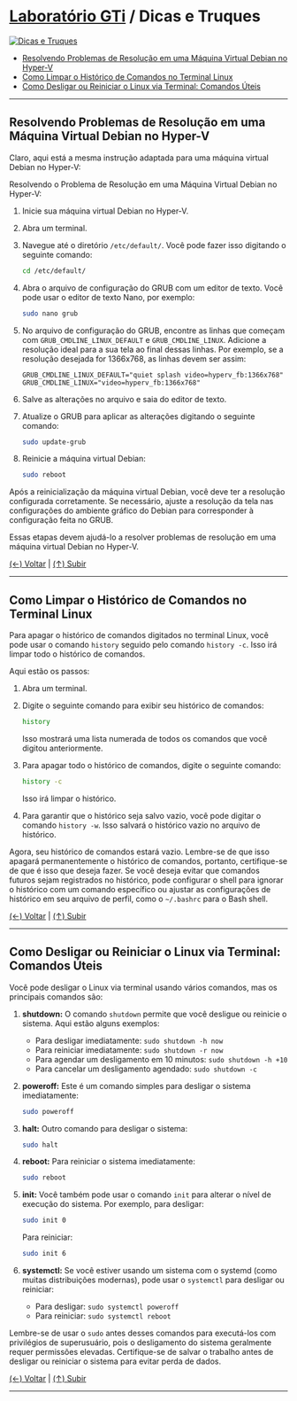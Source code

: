 # [Laboratório GTi](https://github.com/systemboys/GTi_Laboratory#laborat%C3%B3rio-gti "Laboratório GTi") / Dicas e Truques

[![Dicas e Truques](https://github.com/systemboys/GTi_Laboratory/blob/main/Debian%20Linux%20e%20derivados/Dicas%20e%20Truques/images/Comandos-basicos-do-Linux-para-iniciantes.jpg?raw=true "Dicas e Truques")](https://github.com/systemboys/GTi_Laboratory/blob/main/Debian%20Linux%20e%20derivados/Dicas%20e%20Truques/images/Comandos-basicos-do-Linux-para-iniciantes.jpg?raw=true "Dicas e Truques")

- [Resolvendo Problemas de Resolução em uma Máquina Virtual Debian no Hyper-V](#configurando-uma-resolu%C3%A7%C3%A3o-de-tela-personalizada-no-debian-linux "Resolvendo Problemas de Resolução em uma Máquina Virtual Debian no Hyper-V")
- [Como Limpar o Histórico de Comandos no Terminal Linux](#como-limpar-o-hist%C3%B3rico-de-comandos-no-terminal-linux "Como Limpar o Histórico de Comandos no Terminal Linux")
- [Como Desligar ou Reiniciar o Linux via Terminal: Comandos Úteis](#como-desligar-ou-reiniciar-o-linux-via-terminal-comandos-%C3%BAteis "Como Desligar ou Reiniciar o Linux via Terminal: Comandos Úteis")

---

## Resolvendo Problemas de Resolução em uma Máquina Virtual Debian no Hyper-V

Claro, aqui está a mesma instrução adaptada para uma máquina virtual Debian no Hyper-V:

Resolvendo o Problema de Resolução em uma Máquina Virtual Debian no Hyper-V:

1. Inicie sua máquina virtual Debian no Hyper-V.

2. Abra um terminal.

3. Navegue até o diretório `/etc/default/`. Você pode fazer isso digitando o seguinte comando:

   ```bash
   cd /etc/default/
   ```

4. Abra o arquivo de configuração do GRUB com um editor de texto. Você pode usar o editor de texto Nano, por exemplo:

   ```bash
   sudo nano grub
   ```

5. No arquivo de configuração do GRUB, encontre as linhas que começam com `GRUB_CMDLINE_LINUX_DEFAULT` e `GRUB_CMDLINE_LINUX`. Adicione a resolução ideal para a sua tela ao final dessas linhas. Por exemplo, se a resolução desejada for 1366x768, as linhas devem ser assim:

   ```plaintext
   GRUB_CMDLINE_LINUX_DEFAULT="quiet splash video=hyperv_fb:1366x768"
   GRUB_CMDLINE_LINUX="video=hyperv_fb:1366x768"
   ```

6. Salve as alterações no arquivo e saia do editor de texto.

7. Atualize o GRUB para aplicar as alterações digitando o seguinte comando:

   ```bash
   sudo update-grub
   ```

8. Reinicie a máquina virtual Debian:

   ```bash
   sudo reboot
   ```

Após a reinicialização da máquina virtual Debian, você deve ter a resolução configurada corretamente. Se necessário, ajuste a resolução da tela nas configurações do ambiente gráfico do Debian para corresponder à configuração feita no GRUB.

Essas etapas devem ajudá-lo a resolver problemas de resolução em uma máquina virtual Debian no Hyper-V.

[(&larr;) Voltar](https://github.com/systemboys/GTi_Laboratory#laborat%C3%B3rio-gti "Voltar ao Sumário") | 
[(&uarr;) Subir](#laborat%C3%B3rio-gti--dicas-e-truques "Subir para o topo")

---

## Como Limpar o Histórico de Comandos no Terminal Linux

Para apagar o histórico de comandos digitados no terminal Linux, você pode usar o comando `history` seguido pelo comando `history -c`. Isso irá limpar todo o histórico de comandos. 

Aqui estão os passos:

1. Abra um terminal.

2. Digite o seguinte comando para exibir seu histórico de comandos:

   ```bash
   history
   ```

   Isso mostrará uma lista numerada de todos os comandos que você digitou anteriormente.

3. Para apagar todo o histórico de comandos, digite o seguinte comando:

   ```bash
   history -c
   ```

   Isso irá limpar o histórico.

4. Para garantir que o histórico seja salvo vazio, você pode digitar o comando `history -w`. Isso salvará o histórico vazio no arquivo de histórico.

Agora, seu histórico de comandos estará vazio. Lembre-se de que isso apagará permanentemente o histórico de comandos, portanto, certifique-se de que é isso que deseja fazer. Se você deseja evitar que comandos futuros sejam registrados no histórico, pode configurar o shell para ignorar o histórico com um comando específico ou ajustar as configurações de histórico em seu arquivo de perfil, como o `~/.bashrc` para o Bash shell.

[(&larr;) Voltar](https://github.com/systemboys/GTi_Laboratory#laborat%C3%B3rio-gti "Voltar ao Sumário") | 
[(&uarr;) Subir](#laborat%C3%B3rio-gti--dicas-e-truques "Subir para o topo")

---

## Como Desligar ou Reiniciar o Linux via Terminal: Comandos Úteis

Você pode desligar o Linux via terminal usando vários comandos, mas os principais comandos são:

1. **shutdown:** O comando `shutdown` permite que você desligue ou reinicie o sistema. Aqui estão alguns exemplos:

   - Para desligar imediatamente: `sudo shutdown -h now`
   - Para reiniciar imediatamente: `sudo shutdown -r now`
   - Para agendar um desligamento em 10 minutos: `sudo shutdown -h +10`
   - Para cancelar um desligamento agendado: `sudo shutdown -c`

2. **poweroff:** Este é um comando simples para desligar o sistema imediatamente:

   ```bash
   sudo poweroff
   ```

3. **halt:** Outro comando para desligar o sistema:

   ```bash
   sudo halt
   ```

4. **reboot:** Para reiniciar o sistema imediatamente:

   ```bash
   sudo reboot
   ```

5. **init:** Você também pode usar o comando `init` para alterar o nível de execução do sistema. Por exemplo, para desligar:

   ```bash
   sudo init 0
   ```

   Para reiniciar:

   ```bash
   sudo init 6
   ```

6. **systemctl:** Se você estiver usando um sistema com o systemd (como muitas distribuições modernas), pode usar o `systemctl` para desligar ou reiniciar:

   - Para desligar: `sudo systemctl poweroff`
   - Para reiniciar: `sudo systemctl reboot`

Lembre-se de usar o `sudo` antes desses comandos para executá-los com privilégios de superusuário, pois o desligamento do sistema geralmente requer permissões elevadas. Certifique-se de salvar o trabalho antes de desligar ou reiniciar o sistema para evitar perda de dados.

[(&larr;) Voltar](https://github.com/systemboys/GTi_Laboratory#laborat%C3%B3rio-gti "Voltar ao Sumário") | 
[(&uarr;) Subir](#laborat%C3%B3rio-gti--dicas-e-truques "Subir para o topo")

---